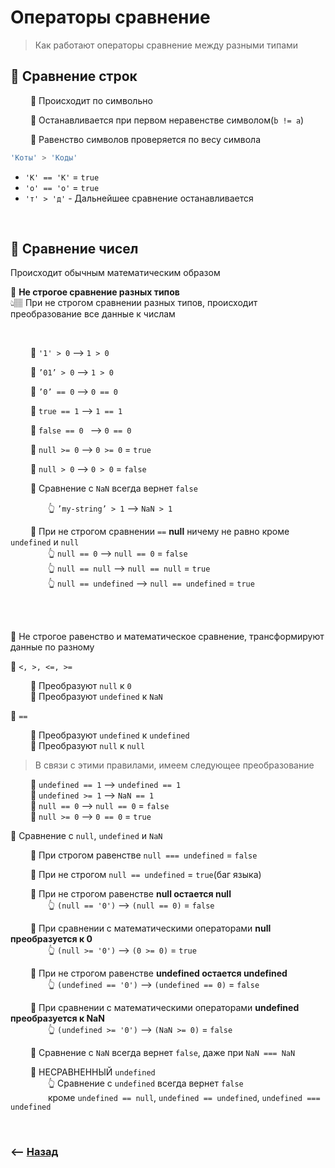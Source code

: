 # Операторы сравнение
> Как работают операторы сравнение между разными типами

## 🚩 Сравнение строк 

&emsp;&emsp; 🔹 Происходит по символьно        

&emsp;&emsp; 🔹 Останавливается при первом неравенстве символом(`b != a`)        

&emsp;&emsp; 🔹 Равенство символов проверяется по весу символа      
```javascript
'Коты' > 'Коды'
```
* `'К' == 'К'` = `true`
* `'о' == 'о'` = `true`
* `'т' > 'д'` - Дальнейшее сравнение останавливается


<br>

## 🚩 **Сравнение чисел** 

Происходит обычным математическим образом

💠 **Не строгое сравнение разных типов**  
👆🏽 При не строгом сравнении разных типов, происходит преобразование все данные к числам

<br>

&emsp;&emsp; 🔹 `'1' > 0` --> `1 > 0`
  
&emsp;&emsp; 🔹 `’01’ > 0` --> `1 > 0`
   
&emsp;&emsp; 🔹 `’0’ == 0` --> `0 == 0`
  
&emsp;&emsp; 🔹 `true == 1` --> `1 == 1`
     
&emsp;&emsp; 🔹 `false == 0 ` --> `0 == 0`
      
&emsp;&emsp; 🔹 `null >= 0` --> `0 >= 0` = `true`

&emsp;&emsp; 🔹 `null > 0` --> `0 > 0` = `false`      
      
&emsp;&emsp; 🛑 Сравнение с `NaN` всегда вернет `false` 
        
&emsp;&emsp;&emsp;&emsp; 👆 `’my-string’ > 1` --> `NaN > 1`


&emsp;&emsp; 🛑 При не строгом сравнении `==` **null** ничему не равно кроме `undefined` и `null`      
&emsp;&emsp;&emsp;&emsp; 👆 `null == 0` --> `null == 0` = `false`    
&emsp;&emsp;&emsp;&emsp; 👆 `null == null` --> `null == null` = `true`        
&emsp;&emsp;&emsp;&emsp; 👆 `null == undefined` --> `null == undefined` = `true`        


<br>
<br>
    
🛑 Не строгое равенство и математическое сравнение, трансформируют данные по разному
    
💠 `<, >, <=, >=`

&emsp;&emsp; 🔹 Преобразуют `null` к `0`  
&emsp;&emsp; 🔹 Преобразуют `undefined` к `NaN`
    
💠 `==`
      
&emsp;&emsp; 🔹 Преобразуют `undefined` к `undefined`  
&emsp;&emsp; 🔹 Преобразуют `null` к `null`  

> В связи с этими правилами, имеем следующее преобразование

&emsp;&emsp; 🔹 `undefined == 1` --> `undefined == 1`  
&emsp;&emsp; 🔹 `undefined >= 1` --> `NaN == 1`  
&emsp;&emsp; 🔹 `null == 0` --> `null == 0` = `false`      
&emsp;&emsp; 🔹 `null >= 0` --> `0 == 0` = `true`  
    

💠 Сравнение с `null`, `undefined` и `NaN`  

&emsp;&emsp; 🔹 При строгом равенстве `null === undefined` = `false`

&emsp;&emsp; 🔹 При не строгом `null == undefined` = `true`(баг языка)

&emsp;&emsp; 🔹 При не строгом равенстве **null остается null**    
&emsp;&emsp;&emsp;&emsp; 👆 `(null == '0')` --> `(null == 0)` = `false`

&emsp;&emsp; 🔹 При сравнении с математическими операторами **null преобразуется к 0**   
&emsp;&emsp;&emsp;&emsp; 👆 `(null >= '0')` --> `(0 >= 0)` = `true`

&emsp;&emsp; 🔹 При не строгом равенстве  **undefined остается undefined**    
&emsp;&emsp;&emsp;&emsp; 👆 `(undefined == '0')` --> `(undefined == 0)` = `false`

&emsp;&emsp; 🔹 При сравнении с математическими операторами **undefined преобразуется к NaN**   
&emsp;&emsp;&emsp;&emsp; 👆 `(undefined >= '0')` --> `(NaN >= 0)` = `false`

&emsp;&emsp; 🔹 Сравнение с `NaN` всегда вернет `false`, даже при `NaN === NaN`

&emsp;&emsp; 🔹 НЕСРАВНЕННЫЙ `undefined`    
&emsp;&emsp;&emsp;&emsp; 👆 Сравнение с `undefined` всегда вернет `false`   
&emsp;&emsp;&emsp;&emsp; кроме `undefined == null`, `undefined == undefined`, `undefined === undefined`

<br>

### ⟵ **<a href="../../readme.md">Назад</a>**

